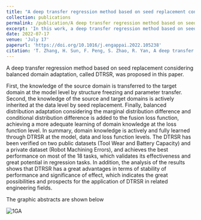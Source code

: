 ```yaml
---
title: "A deep transfer regression method based on seed replacement considering balanced domain adaptation"
collection: publications
permalink: /publication/A deep transfer regression method based on seed replacement considering balanced domain adaptation
excerpt: 'In this work, a deep transfer regression method based on seed replacement considering balanced domain adaptation is proposed. On the one hand, the difference of marginal distribution and conditional distribution of different data is considered simultaneously. On the other hand, the domain knowledge is represented and learned through the seed replacement technology based on clustering actively. The performance of the models was compared between two public datasets (the tool wear dataset and the battery capacity dataset) and one private data set (the robot machining errors dataset). The results have indicated that the proposed method is better in prediction accuracy, and has the characteristics of stable performance and weak dependence on pre-training model.'
date: 2022-07-17
venue: 'July 17'
paperurl: 'https://doi.org/10.1016/j.engappai.2022.105238'
citation: 'T. Zhang, H. Sun, F. Peng, S. Zhao, R. Yan, A deep transfer regression method based on seed replacement considering balanced domain adaptation, Eng. Appl. Artif. Intell., 115 (2022) 105238, https://doi.org/10.1016/j.engappai.2022.105238.'
---
```


A deep transfer regression method based on seed replacement considering balanced domain adaptation, called DTRSR, was proposed in this paper. 

First, the knowledge of the source domain is transferred to the target domain at the model level by structure freezing and parameter transfer. Second, the knowledge of the source and target domains is actively inherited at the data level by seed replacement. Finally, balanced distribution adaptation considering the marginal distribution difference and conditional distribution difference is added to the fusion loss function, achieving a more adequate learning of domain knowledge at the loss function level. In summary, domain knowledge is actively and fully learned through DTRSR at the model, data and loss function levels. The DTRSR has been verified on two public datasets (Tool Wear and Battery Capacity) and a private dataset (Robot Machining Errors), and achieves the best performance on most of the 18 tasks, which validates its effectiveness and great potential in regression tasks. In addition, the analysis of the results shows that DTRSR has a great advantages in terms of stability of performance and significance of effect, which indicates the great possibilities and prospects for the application of DTRSR in related engineering fields.

The graphic abstracts are shown below

![1GA](F:\博士文件\PersonalPage\ZhangTeng-Hust.github.io\_publications\1GA-1713944119136-3.png)
